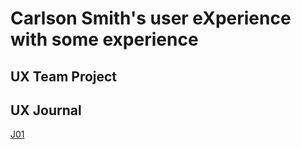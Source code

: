 # Carlson Smith's user eXperience with some experience

## UX Team Project

## UX Journal

<a href="https://usabilityengineering.github.io/ux-portfolio-N3mines/J01.pdf" target="_blank">J01</a>
